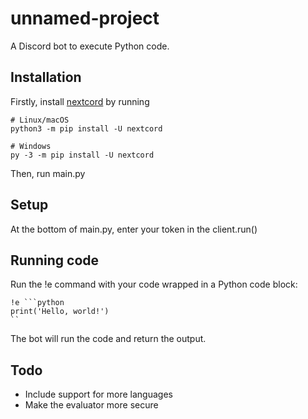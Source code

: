 # unnamed-project
A Discord bot to execute Python code.

 ## Installation
Firstly, install [nextcord](https://github.com/nextcord/nextcord) by running
```shell
# Linux/macOS
python3 -m pip install -U nextcord

# Windows
py -3 -m pip install -U nextcord
```

Then, run main.py

## Setup
At the bottom of main.py, enter your token in the client.run()

## Running code
Run the !e command with your code wrapped in a Python code block:
```
!e ```python
print('Hello, world!')
``
```

The bot will run the code and return the output.

## Todo 
- Include support for more languages
- Make the evaluator more secure